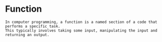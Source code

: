 # Function
	In computer programming, a function is a named section of a code that performs a specific task.
	This typically involves taking some input, manipulating the input and returning an output.

